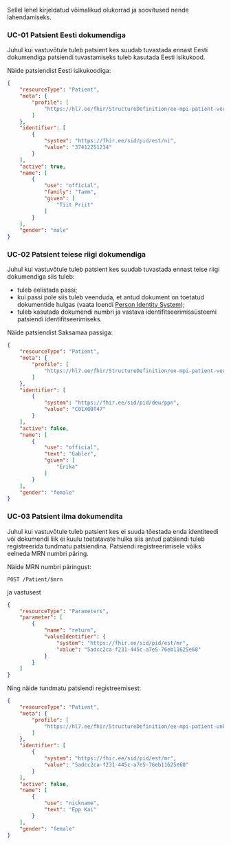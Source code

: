 Sellel lehel kirjeldatud võimalikud olukorrad ja soovitused nende lahendamiseks.

### UC-01 Patsient Eesti dokumendiga
Juhul kui vastuvõtule tuleb patsient kes suudab tuvastada ennast Eesti dokumendiga patsiendi tuvastamiseks tuleb kasutada Eesti isikukood.

Näide patsiendist Eesti isikukoodiga:
```json
{
    "resourceType": "Patient",
    "meta": {
        "profile": [
            "https://hl7.ee/fhir/StructureDefinition/ee-mpi-patient-verified"
        ]
    },
    "identifier": [
        {
            "system": "https://fhir.ee/sid/pid/est/ni",
            "value": "37412251234"
        }
    ],
    "active": true,
    "name": [
        {
            "use": "official",
            "family": "Tamm",
            "given": [
                "Tiit Priit"
            ]
        }
    ],
    "gender": "male"
}
```

### UC-02 Patsient teiese riigi dokumendiga
Juhul kui vastuvõtule tuleb patsient kes suudab tuvastada ennast teise riigi dokumendiga siis tuleb:
- tuleb eelistada passi;
- kui passi pole siis tuleb veenduda, et antud dokument on toetatud dokumentide hulgas (vaata loendi [Person Identity System](https://build.fhir.org/ig/HL7EE/ig-ee-base/ValueSet-ee-patient-identity.html));
- tuleb kasutada dokumendi numbri ja vastava identifitseerimissüsteemi patsiendi identifitseerimiseks.

Näide patsiendist Saksamaa passiga:
```json
{
    "resourceType": "Patient",
    "meta": {
        "profile": [
            "https://hl7.ee/fhir/StructureDefinition/ee-mpi-patient-verified"
        ]
    },
    "identifier": [
        {
            "system": "https://fhir.ee/sid/pid/deu/ppn",
            "value": "C01X00T47"
        }
    ],
    "active": false,
    "name": [
        {
            "use": "official",
            "text": "Gabler",
            "given": [
                "Erika"
            ]
        }
    ],
    "gender": "female"
}
```

### UC-03 Patsient ilma dokumendita
Juhul kui vastuvõtule tuleb patsient kes ei suuda tõestada enda identiteedi või dokumendi liik ei kuulu toetatavate hulka siis antud patsiendi tuleb registreerida tundmatu patsiendina.
Patsiendi registreerimisele võiks eelneda MRN numbri päring.

Näide MRN numbri päringust:
```
POST /Patient/$mrn
```
ja vastusest
```json
{
    "resourceType": "Parameters",
    "parameter": [
        {
            "name": "return",
            "valueIdentifier": {
                "system": "https://fhir.ee/sid/pid/est/mr",
                "value": "5adcc2ca-f231-445c-a7e5-76eb11625e68"
            }
        }
    ]
} 
```

Ning näide tundmatu patsiendi registreemisest:
```json
{
    "resourceType": "Patient",
    "meta": {
        "profile": [
            "https://hl7.ee/fhir/StructureDefinition/ee-mpi-patient-unknown"
        ]
    },
    "identifier": [
        {
            "system": "https://fhir.ee/sid/pid/est/mr",
            "value": "5adcc2ca-f231-445c-a7e5-76eb11625e68"
        }
    ],
    "active": false,
    "name": [
        {
            "use": "nickname",
            "text": "Epp Kai"
        }
    ],
    "gender": "female"
}
```

